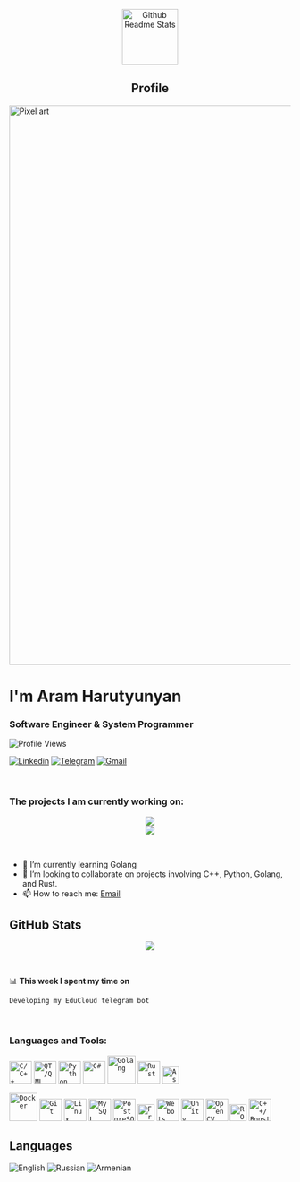 <p align="center">
 <img width="100px" src="https://res.cloudinary.com/anuraghazra/image/upload/v1594908242/logo_ccswme.svg" align="center" alt="Github Readme Stats" />
 <h2 align="center">Profile</h2>
</p>


<!-- gif -->
<a href="https://www.youtube.com/watch?v=iicfmXFALM8">
    <img src="https://images-wixmp-ed30a86b8c4ca887773594c2.wixmp.com/f/c83c004e-1370-4756-88e5-4071de797088/de3zz9z-ffa11131-1b4b-4e9f-8d01-aaddb1a14243.gif?token=eyJ0eXAiOiJKV1QiLCJhbGciOiJIUzI1NiJ9.eyJzdWIiOiJ1cm46YXBwOjdlMGQxODg5ODIyNjQzNzNhNWYwZDQxNWVhMGQyNmUwIiwiaXNzIjoidXJuOmFwcDo3ZTBkMTg4OTgyMjY0MzczYTVmMGQ0MTVlYTBkMjZlMCIsIm9iaiI6W1t7InBhdGgiOiJcL2ZcL2M4M2MwMDRlLTEzNzAtNDc1Ni04OGU1LTQwNzFkZTc5NzA4OFwvZGUzeno5ei1mZmExMTEzMS0xYjRiLTRlOWYtOGQwMS1hYWRkYjFhMTQyNDMuZ2lmIn1dXSwiYXVkIjpbInVybjpzZXJ2aWNlOmZpbGUuZG93bmxvYWQiXX0.TFvXCZq_3q1zO1y7DXq6_-nuhYLG9laBYpzQka1offE" width="1000" alt="Pixel art">
</a>

# I'm Aram Harutyunyan
### Software Engineer & System Programmer

![Profile Views](https://komarev.com/ghpvc/?username=funkvay-star&color=640eab)


<!-- How to contact me -->
[![Linkedin](https://img.shields.io/badge/-arharu-blue?style=flat&logo=Linkedin&logoColor=white)](https://www.linkedin.com/in/arharu)
[![Telegram](https://img.shields.io/badge/-@diploma_hold_my_beer-blue?style=flat&logo=Telegram&logoColor=white)](https://t.me/diploma_hold_my_beer)
[![Gmail](https://img.shields.io/badge/-aram.harutyunyan.dec@gmail.com-c14438?style=flat&logo=Gmail&logoColor=white)](mailto:aram.harutyunan.dec@gmail.com)

<!-- My projects -->
<br />

<div><h3>The projects I am currently working on: </h3></div>

<p align="center">
  <a href="https://github.com/funkvay-star/EduCloud">
    <img src="https://github-readme-stats.vercel.app/api/pin/?username=funkvay-star&repo=EduCloud&border_color=531785&theme=tokyonight" />
  </a>
  <br>
  <a href="https://github.com/funkvay-star/Csv_json_converter">
    <img src="https://github-readme-stats.vercel.app/api/pin/?username=funkvay-star&repo=Csv_json_converter&border_color=531785&theme=tokyonight" />
  </a>
</p>


<!-- [![ReadMe Card](https://github-readme-stats.vercel.app/api/pin/?username=funkvay-star&repo=EduCloud&border_color=531785&theme=tokyonight)](https://github.com/funkvay-star/EduCloud)
[![ReadMe Card](https://github-readme-stats.vercel.app/api/pin/?username=funkvay-star&repo=Csv_json_converter&border_color=531785&theme=tokyonight)](https://github.com/funkvay-star/Csv_json_converter) -->

<br />

<!-- Brief info about me -->

- 🌱 I’m currently learning Golang
- 👯 I’m looking to collaborate on projects involving C++, Python, Golang, and Rust.
- 📫 How to reach me: [Email](mailto:aram.harutyunyan.dec@gmail.com)

## GitHub Stats
<p align="center">
  <img src="https://github-readme-stats.vercel.app/api?username=funkvay-star&show_icons=true&theme=tokyonight&include_all_commits=true&show_owner=true&border_color=531785" />
</p>

<!-- ![GitHub stats](https://github-readme-stats.vercel.app/api?username=funkvay-star&show_icons=true&theme=tokyonight&include_all_commits=true&show_owner=true&border_color=531785) -->
<!-- ![GitHub stats](https://github-readme-stats.vercel.app/api?username=funkvay-star&show_icons=true&theme=radical&include_all_commits=true&show_owner=true&border_color=531785) -->


<br>

📊 **This week I spent my time on**
<!-- START SECTION -->
```text
Developing my EduCloud telegram bot
```
<!-- END SECTION -->

<br>

<!-- Programing languages and tools -->
### Languages and Tools:
<!-- Languages -->
<p>
<code><img height="40" src="https://raw.githubusercontent.com/isocpp/logos/master/cpp_logo.png" alt="C/C++"></code>
<code><img height="40" src="https://www.qt.io/hs-fs/hubfs/Qt-logo-neon_900px.png?width=300&height=214&name=Qt-logo-neon_900px.png" alt="QT/QML"></code>
<code><img height="40" src="https://s3.dualstack.us-east-2.amazonaws.com/pythondotorg-assets/media/community/logos/python-logo-only.png" alt="Python"></code>
<code><img height="40" src="https://upload.wikimedia.org/wikipedia/commons/thumb/b/bd/Logo_C_sharp.svg/256px-Logo_C_sharp.svg.png?20221121173824" alt="C#"></code>
<code><img height="50" src="https://go.dev/blog/go-brand/Go-Logo/PNG/Go-Logo_Aqua.png" alt="Golang"></code>
<code><img height="40" src="https://upload.wikimedia.org/wikipedia/commons/thumb/0/0f/Original_Ferris.svg/512px-Original_Ferris.svg.png" alt="Rust"></code>
<code><img height="30" src="https://upload.wikimedia.org/wikipedia/commons/2/28/ASM_International_logo.svg" alt="Assembly"></code>
</p>


<!-- Tools -->
<p>
<code><img height="50" src="https://cdn.worldvectorlogo.com/logos/docker-4.svg" alt="Docker"></code>
<code><img height="40" src="https://upload.wikimedia.org/wikipedia/commons/thumb/e/e0/Git-logo.svg/512px-Git-logo.svg.png?20160811101906" alt="Git"></code>
<code><img height="40" src="https://upload.wikimedia.org/wikipedia/commons/thumb/3/35/Tux.svg/265px-Tux.svg.png" alt="Linux"></code>
<code><img height="40" src="https://www.vectorlogo.zone/logos/mysql/mysql-ar21.svg" alt="MySQL"></code>
<code><img height="40" src="https://upload.wikimedia.org/wikipedia/commons/thumb/2/29/Postgresql_elephant.svg/540px-Postgresql_elephant.svg.png" alt="PostgreSQL"></code>
<code><img height="30" src="https://upload.wikimedia.org/wikipedia/commons/thumb/3/3e/FreeRTOS_logo_2005.svg/238px-FreeRTOS_logo_2005.svg.png?20170827135614" alt="FreeRTOS"></code>
<code><img height="40" src="https://cyberbotics.com/assets/images/webots.png" alt="Webots"></code>
<code><img height="40" src="https://seeklogo.com/images/U/unity-logo-988A22E703-seeklogo.com.png" alt="Unity"></code>
<code><img height="40" src="https://upload.wikimedia.org/wikipedia/commons/thumb/3/32/OpenCV_Logo_with_text_svg_version.svg/487px-OpenCV_Logo_with_text_svg_version.svg.png" alt="OpenCV"></code>
<code><img height="30" src="https://upload.wikimedia.org/wikipedia/commons/thumb/b/bb/Ros_logo.svg/512px-Ros_logo.svg.png" alt="ROS2"></code>
<code><img height="40" src="https://upload.wikimedia.org/wikipedia/commons/c/cd/Boost.png" alt="C++/Boost"></code>
</p>

<!-- Actual languages -->

## Languages
![English](https://img.shields.io/badge/English-Proficient-blue)
![Russian](https://img.shields.io/badge/Russian-Native-brightgreen)
![Armenian](https://img.shields.io/badge/Armenian-Native-brightgreen)
